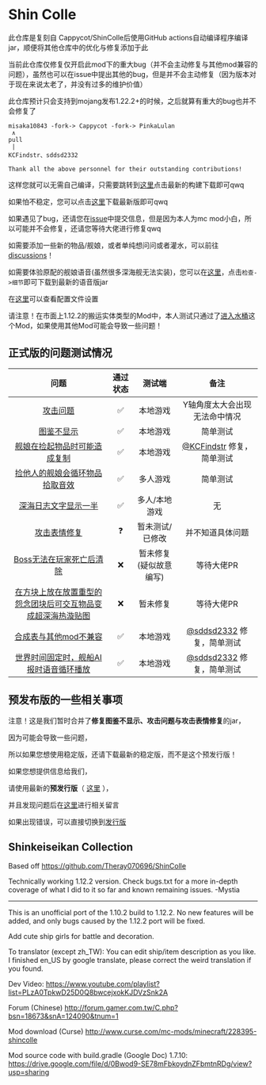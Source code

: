 # Shin Colle

此仓库是复刻自 Cappycot/ShinColle后使用GitHub actions自动编译程序编译jar，顺便将其他仓库中的优化与修复添加于此 

当前此仓库仅修复仅开启此mod下的重大bug（并不会主动修复与其他mod兼容的问题），虽然也可以在issue中提出其他的bug，但是并不会主动修复（因为版本对于现在来说太老了，并没有过多的维护价值）

此仓库预计只会支持到mojang发布1.22.2+的时候，之后就算有重大的bug也并不会修复了

```
misaka10843 -fork-> Cappycot -fork-> PinkaLulan
 ∧
pull
 |
KCFindstr、sddsd2332

Thank all the above personnel for their outstanding contributions!
```

这样您就可以无需自己编译，只需要跳转到[这里](https://github.com/misaka10843/ShinColle/actions)点击最新的构建下载即可qwq

如果怕不稳定，您可以点击[这里](https://github.com/misaka10843/ShinColle/releases)下载最新版即可qwq

如果遇见了bug，还请您在[issue](https://github.com/misaka10843/ShinColle/issues)中提交信息，但是因为本人为mc mod小白，所以可能并不会修复，还请您等待大佬进行修复qwq

如需要添加一些新的物品/舰娘，或者单纯想问问或者灌水，可以前往[discussions](https://github.com/misaka10843/ShinColle/discussions)！

如需要体验原配的舰娘语音(虽然很多深海舰无法实装)，您可以在[这里](https://github.com/misaka10843/ShinColle/pull/8)，点击`检查->细节`即可下载到最新的语音版jar

在[这里](https://github.com/misaka10843/ShinColle/blob/mc-1.12.2/cfg-info.md)可以查看配置文件设置

请注意！在市面上1.12.2的搬运实体类型的Mod中，本人测试只通过了[进入水桶](https://www.mcmod.cn/class/2192.html)这个Mod，如果使用其他Mod可能会导致一些问题！

## 正式版的问题测试情况 

|问题|通过状态|测试端|备注|
|  :----:  | :----:  |  :----:  | :----:  |
[攻击问题](https://github.com/misaka10843/ShinColle/pull/2)|✅|本地游戏|Y轴角度太大会出现无法命中情况|
[图鉴不显示](https://github.com/misaka10843/ShinColle/pull/2)|✅|本地游戏|简单测试|
[舰娘在捡起物品时可能造成复制](https://github.com/misaka10843/ShinColle/pull/3#issuecomment-1134689839)|✅|本地游戏|[@KCFindstr](https://github.com/KCFindstr) 修复，简单测试|
[捡他人的舰娘会循环物品拾取音效](https://github.com/misaka10843/ShinColle/issues/9)|✅|多人游戏|简单测试|
[深海日志文字显示一半](https://github.com/misaka10843/ShinColle/issues/12)|✅|多人/本地游戏|无|
[攻击表情修复](https://github.com/misaka10843/ShinColle/pull/2)|❓|暂未测试/已修改|并不知道具体问题|
[Boss无法在玩家死亡后清除](https://github.com/misaka10843/ShinColle/issues/6)|❌|暂未修复(疑似故意编写)|等待大佬PR|
[在方块上放在放置重型的怨念团块后可交互物品变成超深海热漩贴图](https://github.com/misaka10843/ShinColle/issues/14)|❌|暂未修复|等待大佬PR|
[合成表与其他mod不兼容](https://github.com/misaka10843/ShinColle/issues/15)|✅|本地游戏|[@sddsd2332](https://github.com/sddsd2332) 修复，简单测试|
[世界时间固定时，舰船AI报时语音循环播放](https://github.com/misaka10843/ShinColle/issues/16)|✅|本地游戏|[@sddsd2332](https://github.com/sddsd2332) 修复，简单测试|

## 预发布版的一些相关事项

注意！这是我们暂时合并了**修复图鉴不显示、攻击问题与攻击表情修复**的jar，

因为可能会导致一些问题，

所以如果您想使用稳定版，还请下载最新的稳定版，而不是这个预发行版！

如果您想提供信息给我们，

请使用最新的**预发行版**（ [这里](https://github.com/misaka10843/ShinColle/releases/tag/2022.5.22-1) ），

并且发现问题后在[这里](https://github.com/misaka10843/ShinColle/pull/3)进行相关留言

如果出现错误，可以直接切换到[发行版](https://github.com/misaka10843/ShinColle/releases/latest)

## Shinkeiseikan Collection


Based off https://github.com/Theray070696/ShinColle

Technically working 1.12.2 version. Check bugs.txt for a more in-depth coverage of what I did to it so far and known remaining issues. -Mystia

-------------------------------------------------------------

This is an unofficial port of the 1.10.2 build to 1.12.2.
No new features will be added, and only bugs caused by the 1.12.2 port will be fixed.

Add cute ship girls for battle and decoration.


To translator (except zh_TW):
You can edit ship/item description as you like.
I finished en_US by google translate, please correct the weird translation if you found.



Dev Video:
https://www.youtube.com/playlist?list=PLzA0TpkwD25D0Q8bwcejxokKJDVzSnk2A

Forum (Chinese)
http://forum.gamer.com.tw/C.php?bsn=18673&snA=124090&tnum=1

Mod download (Curse)
http://www.curse.com/mc-mods/minecraft/228395-shincolle

Mod source code with build.gradle (Google Doc)
1.7.10:
https://drive.google.com/file/d/0Bwod9-SE78mFbkoydnZFbmtnRDg/view?usp=sharing

